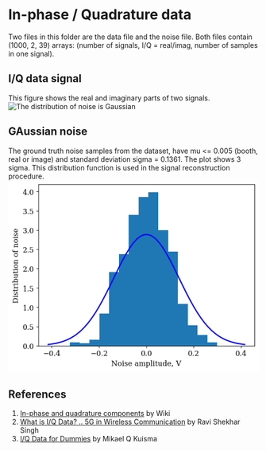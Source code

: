 # In-phase / Quadrature data
Two files in this folder are the data file and the noise file. Both files contain (1000, 2, 39) arrays: (number of signals, I/Q = real/imag, number of samples in one signal).

## I/Q data signal
This figure shows the real and imaginary parts of two signals.
![The distribution of noise is Gaussian](../latex/fig_almost_similar_signals.png)

## GAussian noise
The ground truth noise samples from the dataset, have mu <= 0.005 (booth, real or image) and
standard deviation sigma = 0.1361. The plot shows 3 sigma. This distribution function is used in
the signal reconstruction procedure.
![The distribution of noise is Gaussian](../latex/fig_noise_pdf.png)

## References
1. [In-phase and quadrature components](https://en.wikipedia.org/wiki/In-phase_and_quadrature_components) by Wiki
2. [What is I/Q Data? .. 5G in Wireless Communication](https://www.linkedin.com/pulse/what-iq-data-in-depth-look-reference-5g-wireless-ravi-shekhar-8ypqc/) by Ravi Shekhar Singh
3. [ I/Q Data for Dummies](http://whiteboard.ping.se/SDR/IQ) by Mikael Q Kuisma

